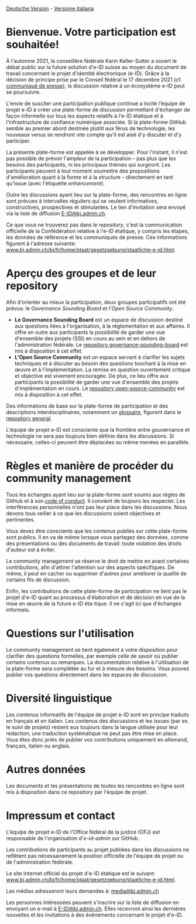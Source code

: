 [Deutsche Version](README.md) - [Versione italiana](README-IT.md)

# Bienvenue. Votre participation est souhaitée!
À l'automne 2021, la conseillère fédérale Karin Keller-Sutter a ouvert le débat public sur la future solution d'e-ID suisse au moyen du document de travail concernant le projet d'identité électronique (e-ID). Grâce à la décision de principe prise par le Conseil fédéral le 17 décembre 2021 (cf. [communiqué de presse](https://www.bj.admin.ch/bj/fr/home/aktuell/mm.msg-id-86465.html)), la discussion relative à un écosystème e-ID peut se poursuivre.

L'envie de susciter une participation publique continue a incité l'équipe de projet e-ID à créer une plate-forme de discussion permettant d'échanger de façon informelle sur tous les aspects relatifs à l'e-ID étatique et à l'infrastructure de confiance numérique associée.
Si la plate-forme GitHub semble au premier abord destinée plutôt aux férus de technologie, les nouveaux venus se rendront vite compte qu'il est aisé d'y discuter et d'y participer.

La présente plate-forme est appelée à se développer. Pour l'instant, il n'est pas possible de prévoir l'ampleur de la participation – pas plus que les besoins des participants, ni les principaux thèmes qui surgiront. Les participants peuvent à tout moment soumettre des propositions d'amélioration quant à la forme et à la structure – directement en tant qu'issue (avec l'étiquette *enhancement*).

Outre les discussions ayant lieu sur la plate-forme, des rencontres en ligne sont prévues à intervalles réguliers qui se veulent informatives, constructives, prospectives et stimulantes. Le lien d'invitation sera envoyé via la liste de diffusion E-ID@bj.admin.ch.

Ce que vous ne trouverez pas dans le *repository*, c'est la communication officielle de la Confédération relative à l'e-ID étatique, y compris les étapes, les données de référence et les communiqués de presse. Ces informations figurent à l'adresse suivante:  
www.bj.admin.ch/bj/fr/home/staat/gesetzgebung/staatliche-e-id.html.

# Aperçu des groupes et de leur repository
Afin d'orienter au mieux la participation, deux groupes participatifs ont été prévus: le *Governance Sounding Board* et l'*Open Source Community*.

*	**Le Governance Sounding Board** est un espace de discussion destiné aux questions liées à l'organisation, à la réglementation et aux affaires. Il offre en outre aux participants la possibilité de garder une vue d'ensemble des projets (SSI) en cours au sein et en dehors de l'administration fédérale. Le [repository governance-sounding-board](https://github.com/e-id-admin/governance-sounding-board) est mis à disposition à cet effet.
*	**L'Open Source Community** est un espace servant à clarifier les sujets techniques et à discuter au besoin des questions touchant à la mise en œuvre et à l'implémentation. La remise en question ouvertement critique et objective est vivement encouragée. De plus, ce lieu offre aux participants la possibilité de garder une vue d'ensemble des projets d'implémentation en cours. Le [repository open-source-community](https://github.com/e-id-admin/open-source-community) est mis à disposition à cet effet.

Des informations de base sur la plate-forme de participation et des descriptions interdisciplinaires, notamment un [glossaire](https://github.com/e-id-admin/general/blob/main/glossar.md), figurent dans le [repository general](https://github.com/e-id-admin/general).

L'équipe de projet e-ID est consciente que la frontière entre gouvernance et technologie ne sera pas toujours bien définie dans les discussions. Si nécessaire, celles-ci peuvent être déplacées ou même menées en parallèle.

# Règles et manière de procéder du community management
Tous les échanges ayant lieu sur la plate-forme sont soumis aux règles de GitHub et à son [code of conduct](https://docs.github.com/articles/github-community-guidelines). Il convient de toujours les respecter. Les interférences personnelles n'ont pas leur place dans les discussions. Nous devons tous veiller à ce que les discussions soient objectives et pertinentes.

Vous devez être conscients que les contenus publiés sur cette plate-forme sont publics. Il en va de même lorsque vous partagez des données, comme des présentations ou des documents de travail: toute violation des droits d'auteur est à éviter.

Le community management se réserve le droit de mettre en avant certaines contributions, afin d'attirer l'attention sur des aspects spécifiques. De même, il peut en cacher ou supprimer d'autres pour améliorer la qualité de certains fils de discussion.

Enfin, les contributions de cette plate-forme de participation ne lient pas le projet d'e-ID quant au processus d'élaboration et de décision en vue de la mise en œuvre de la future e-ID éta-tique. Il ne s'agit ici que d'échanges informels.

# Questions sur l'utilisation
Le community management se tient également à votre disposition pour clarifier des questions formelles, par exemple celle de savoir où publier certains contenus ou remarques. La documentation relative à l'utilisation de la plate-forme sera complétée au fur et à mesure des besoins. Vous pouvez publier vos questions directement dans les espaces de discussion.

# Diversité linguistique
Les contenus informatifs de l'équipe de projet e-ID sont en principe traduits en français et en italien. Les contenus des discussions et les issues (par ex. le suivi de projets) restent eux toujours dans la langue utilisée pour leur rédaction; une traduction systématique ne peut pas être mise en place. Vous êtes donc priés de publier vos contributions uniquement en allemand, français, italien ou anglais.

# Autres données
Les documents et les présentations de toutes les rencontres en ligne sont mis à disposition dans ce repository par l'équipe de projet.

# Impressum et contact
L'équipe de projet e-ID de l'Office fédéral de la justice (OFJ) est responsable de l'organisation d'*e-id-admin* sur GitHub.

Les contributions de participants au projet publiées dans les discussions ne reflètent pas nécessairement la position officielle de l'équipe de projet ou de l'administration fédérale.

Le site Internet officiel du projet d'e-ID étatique est le suivant:  
www.bj.admin.ch/bj/fr/home/staat/gesetzgebung/staatliche-e-id.html.

Les médias adresseront leurs demandes à:
media@bj.admin.ch

Les personnes intéressées peuvent s'inscrire sur la liste de diffusion en envoyant un e-mail à E-ID@bj.admin.ch. Elles recevront ainsi les dernières nouvelles et les invitations à des événements concernant le projet d'e-ID.
